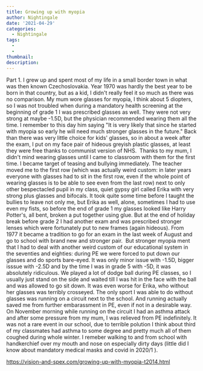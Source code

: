 ```yaml
---
title: Growing up with myopia
author: Nightingale
date: '2021-04-29'
categories:
  - Nightingale
tags:
  - 
  - 
thumbnail: 
description: 
---
```


Part 1.
I grew up and spent most of my life in a small border town in what was then known Czechoslovakia. Year 1970 was hardly the best year to be born in that country, but as a kid, I didn't really feel it so much as there was no comparison. My mum wore glasses for myopia, I think about 5 diopters, so I was not troubled when during a mandatory health screening at the beginning of grade 1 I was prescribed glasses as well. They were not very strong at maybe -1.5D, but the physician recommended wearing them all the time. I remember to this day him saying "It is very likely that since he started with myopia so early he will need much stronger glasses in the future." Back than there was very little choice for kids' glasses, so in about a week after the exam, I put on my face pair of hideous greyish plastic glasses, at least they were free thanks to communist version of NHS. 
Thanks to my mum, I didn't mind wearing glasses until I came to classroom with them for the first time. I became target of teasing and bullying immediately. The teacher moved me to the first row (which was actually weird custom: in later years everyone with glasses had to sit in the first row, even if the whole point of wearing glasses is to be able to see even from the last row) next to only other bespectacled pupil in my class, quiet gypsy girl called Erika with very strong plus glasses and bifocals. It took quite some time before I taught the bullies to leave not only me, but Erika as well, alone, sometimes I had to use even my fists, so before the end of grade 1 my glasses looked like Harry Potter's, all bent, broken a put together using glue. But at the end of holiday break before grade 2 I had another exam and was prescribed stronger lenses which were fortunately put to new frames (again hideous). From 1977 it became a tradition to go for an exam in the last week of August and go to school with brand new and stronger pair. 
But stronger myopia ment that I had to deal with another weird custom of our educational system in the seventies and eighties: during PE we were forced to put down our glasses and do sports bare-eyed. It was only minor issue with -1.5D, bigger isssue with -2.5D and by the time I was in grade 5 with -5D, it was absolutely ridiculous. We played a lot of dodge ball during PE classes, so I usually just stand on the side and waited till I was hit in the face with the ball and was allowed to go sit down. It was even worse for Erika, who without her glasses was terribly crosseyed. The only sport I was able to do without glasses was running on a circuit next to the school. And running actually saved me from further embarassment in PE, even if not in a desirable way. On November morning while running on the circuit I had an asthma attack and after some pressure from my mum, I was relieved from PE indefinitely. It was not a rare event in our school, due to terrible polution I think about third of my classmates had asthma to some degree and pretty much all of them coughed during whole winter. I remeber walking to and from school with handkerchief over my mouth and nose on especially dirty days (little did I know about mandatory medical masks and covid in 2020/1 ). 

https://vision-and-spex.com/growing-up-with-myopia-t2014.html

